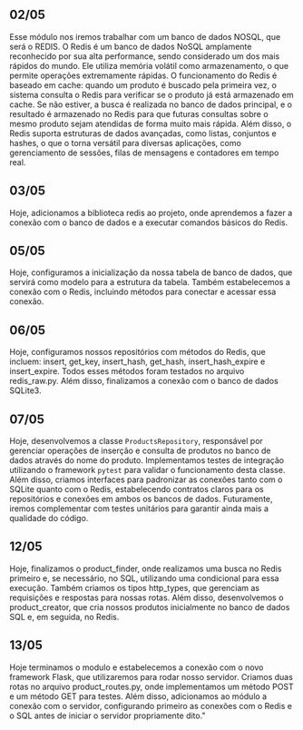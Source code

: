 ## 02/05

Esse módulo nos iremos trabalhar com um banco de dados NOSQL, que será o REDIS.
O Redis é um banco de dados NoSQL amplamente reconhecido por sua alta performance, sendo considerado um dos mais rápidos do mundo. Ele utiliza memória volátil como armazenamento, o que permite operações extremamente rápidas. O funcionamento do Redis é baseado em cache: quando um produto é buscado pela primeira vez, o sistema consulta o Redis para verificar se o produto já está armazenado em cache. Se não estiver, a busca é realizada no banco de dados principal, e o resultado é armazenado no Redis para que futuras consultas sobre o mesmo produto sejam atendidas de forma muito mais rápida. Além disso, o Redis suporta estruturas de dados avançadas, como listas, conjuntos e hashes, o que o torna versátil para diversas aplicações, como gerenciamento de sessões, filas de mensagens e contadores em tempo real.


## 03/05

Hoje, adicionamos a biblioteca redis ao projeto, onde aprendemos a fazer a conexão com o banco de dados e a executar comandos básicos do Redis.


## 05/05

Hoje, configuramos a inicialização da nossa tabela de banco de dados, que servirá como modelo para a estrutura da tabela. Também estabelecemos a conexão com o Redis, incluindo métodos para conectar e acessar essa conexão.


## 06/05

Hoje, configuramos nossos repositórios com métodos do Redis, que incluem: insert, get_key, insert_hash, get_hash, insert_hash_expire e insert_expire. Todos esses métodos foram testados no arquivo redis_raw.py. Além disso, finalizamos a conexão com o banco de dados SQLite3.


## 07/05

Hoje, desenvolvemos a classe `ProductsRepository`, responsável por gerenciar operações de inserção e consulta de produtos no banco de dados através do nome do produto. Implementamos testes de integração utilizando o framework `pytest` para validar o funcionamento desta classe. Além disso, criamos interfaces para padronizar as conexões tanto com o SQLite quanto com o Redis, estabelecendo contratos claros para os repositórios e conexões em ambos os bancos de dados. Futuramente, iremos complementar com testes unitários para garantir ainda mais a qualidade do código. 


## 12/05

Hoje, finalizamos o product_finder, onde realizamos uma busca no Redis primeiro e, se necessário, no SQL, utilizando uma condicional para essa execução. Também criamos os tipos http_types, que gerenciam as requisições e respostas para nossas rotas. Além disso, desenvolvemos o product_creator, que cria nossos produtos inicialmente no banco de dados SQL e, em seguida, no Redis.


## 13/05

Hoje terminamos o modulo e estabelecemos a conexão com o novo framework Flask, que utilizaremos para rodar nosso servidor. Criamos duas rotas no arquivo product_routes.py, onde implementamos um método POST e um método GET para testes. Além disso, adicionamos ao módulo a conexão com o servidor, configurando primeiro as conexões com o Redis e o SQL antes de iniciar o servidor propriamente dito."
